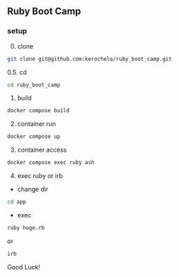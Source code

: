 ## Ruby Boot Camp
### setup
0. clone
```sh
git clone git@github.com:kerochelo/ruby_boot_camp.git
```

0.5. cd
```sh
cd ruby_boot_camp
```

1. build
```sh
docker compose build
```

2. container run
```sh
docker compose up
```

3. container access
```sh
docker compose exec ruby ash
```

4. exec ruby or irb
- change dir
```sh
cd app
```
- exec 
```sh
ruby hoge.rb
```
or
```sh
irb
```

Good Luck!
